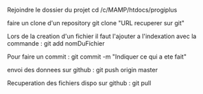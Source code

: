 Rejoindre le dossier du projet
cd /c/MAMP/htdocs/progiplus

faire un clone d'un repository
git clone "URL recuperer sur git"

Lors de la creation d'un fichier il faut l'ajouter a l'indexation avec la commande :
git add nomDuFichier

Pour faire un commit :
git commit -m "Indiquer ce qui a ete fait"

envoi des donnees sur github :
git push origin master

Recuperation des fichiers dispo sur github :
git pull